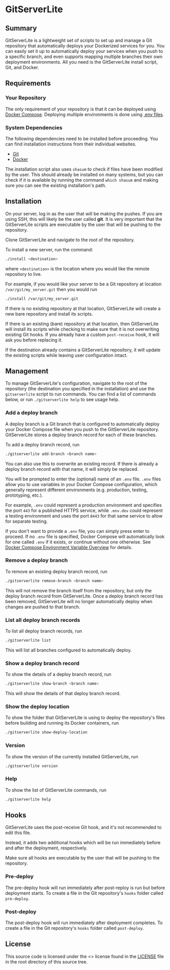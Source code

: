 # GitServerLite

## Summary

GitServerLite is a lightweight set of scripts to set up and manage a Git repository that automatically deploys your Dockerized services for you.
You can easily set it up to automatically deploy your services when you push to a specific branch, and even supports mapping multiple branches their own deployment environments.
All you need is the GitServerLite install script, Git, and Docker.

## Requirements

### Your Repository

The only requirement of your repository is that it can be deployed using [Docker Compose](https://docs.docker.com/compose/).
Deploying multiple environments is done using [.env files](https://docs.docker.com/compose/environment-variables/).

### System Dependencies

The following dependencies need to be installed before proceeding. You can find installation instructions from their individual websites.

- [Git](https://git-scm.com/book/en/v2/Getting-Started-Installing-Git)
- [Docker](https://docs.docker.com/engine/install/debian/)

The installation script also uses `shasum` to check if files have been modified by the user.
This should already be installed on many systems, but you can check if it is available by running the command `which shasum` and making sure you can see the existing installation's path.

## Installation

On your server, log in as the user that will be making the pushes.
If you are using SSH, this will likely be the user called **git**.
It is very important that the GitServerLite scripts are executable by the user that will be pushing to the repository.

Clone GitServerLite and navigate to the root of the repository.

To install a new server, run the command:

```bash
./install <destination>
```
where `<destination>` is the location where you would like the remote repository to live.

For example, if you would like your server to be a Git repository at location `/var/git/my_server.git` then you would run
```bash
./install /var/git/my_server.git
```

If there is no existing repository at that location, GitServerLite will create a new bare repository and install its scripts.

If there is an existing (bare) repository at that location, then GitServerLite will install its scripts while checking to make sure that it is not overwriting existing Git hooks.
If you already have a custom `post-receive` hook, it will ask you before replacing it.

If the destination already contains a GitServerLite repository, it will update the existing scripts while leaving user configuration intact.

## Management

To manage GitServerLite's configuration, navigate to the root of the repository (the destination you specified in the installation) and use the `gitserverlite` script to run commands.
You can find a list of commands below, or run `./gitserverlite help` to see usage help.

### Add a deploy branch

A deploy branch is a Git branch that is configured to automatically deploy your Docker Compose file when you push to the GitServerLite repository.
GitServerLite stores a deploy branch record for each of these branches.

To add a deploy branch record, run
```bash
./gitserverlite add-branch <branch name>
```

You can also use this to overwrite an existing record.
If there is already a deploy branch record with that name, it will simply be replaced.

You will be prompted to enter the (optional) name of an `.env` file.
`.env` files allow you to use variables in your Docker Compose configuration, which generally represent different environments (e.g. production, testing, prototyping, etc.).

For example, `.env` could represent a production environment and specifies the port `443` for a published HTTPS service, while `.env.dev` could represent a testing environment and uses the port `8443` for that same service to allow for separate testing.

If you don't want to provide a `.env` file, you can simply press enter to proceed.
If no `.env` file is specified, Docker Compose will automatically look for one called `.env` if it exists, or continue without one otherwise.
See [Docker Compose Environment Variable Overview](https://docs.docker.com/compose/environment-variables/) for details.

### Remove a deploy branch

To remove an existing deploy branch record, run
```bash
./gitserverlite remove-branch <branch name>
```

This will not remove the branch itself from the repository, but only the deploy branch record from GitServerLite.
Once a deploy branch record has been removed, GitServerLite will no longer automatically deploy when changes are pushed to that branch.

### List all deploy branch records

To list all deploy branch records, run
```bash
./gitserverlite list
```

This will list all branches configured to automatically deploy.

### Show a deploy branch record

To show the details of a deploy branch record, run
```bash
./gitserverlite show-branch <branch name>
```

This will show the details of that deploy branch record.

### Show the deploy location

To show the folder that GitServerLite is using to deploy the repository's files before building and running its Docker containers, run
```bash
./gitserverlite show-deploy-location
```

### Version

To show the version of the currently installed GitServerLite, run
```bash
./gitserverlite version
```

### Help

To show the list of GitServerLite commands, run
```bash
./gitserverlite help
```

## Hooks

GitServerLite uses the post-receive Git hook, and it's not recommended to edit this file.

Instead, it adds two additional hooks which will be run immediately before and after the deployment, respectively.

Make sure all hooks are executable by the user that will be pushing to the repository.

### Pre-deploy

The pre-deploy hook will run immediately after post-reploy is run but before deployment starts. To create a file in the Git repository's `hooks` folder called `pre-deploy`.

### Post-deploy

The post-deploy hook will run immediately after deployment completes. To create a file in the Git repository's `hooks` folder called `post-deploy`.

## License

This source code is licensed under the <> license found in the [LICENSE](LICENSE.txt) file in the root directory of this source tree.